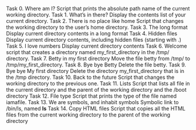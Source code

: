 Task 0. Where am I?
	Script that prints the absolute path name of the current working directory.
Task 1. What’s in there?
	Display the contents list of your current directory.
Task 2. There is no place like home
	Script that changes the working directory to the user’s home directory.
Task 3. The long format
	Display current directory contents in a long format
Task 4. Hidden files
	Display current directory contents, including hidden files (starting with .)
Task 5. I love numbers
	Display current directory contents
Task 6. Welcome
	script that creates a directory named my_first_directory in the /tmp/ directory.
Task 7. Betty in my first directory
	Move the file betty from /tmp/ to /tmp/my_first_directory.
Task 8. Bye bye Betty
	Delete the file betty.
Task 9. Bye bye My first directory
	Delete the directory my_first_directory that is in the /tmp directory.
Task 10. Back to the future
	Script that changes the working directory to the previous one.
Task 11. Lists
	Script that lists all file in the current directory and the parent of the working directory and the /boot directory
Task 12. File type
	Script that prints the type of the file named iamafile.
Task 13. We are symbols, and inhabit symbols
	Symbolic link to /bin/ls, named __ls__
Task 14. Copy HTML files
	Script that copies all the HTML files from the current working directory to the parent of the working directory
